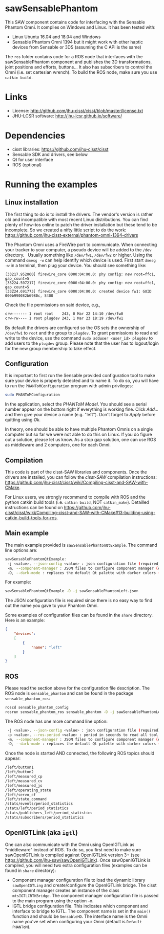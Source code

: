 # sawSensablePhantom

This SAW component contains code for interfacing with the Sensable Phantom Omni.  It compiles on Windows and Linux.  It has been tested with:
  * Linux Ubuntu 16.04 and 18.04 and Windows
  * Sensable Phantom Omni 1394 but it might work with other haptic devices from Sensable or 3DS (assuming the C API is the same)

The `ros` folder contains code for a ROS node that interfaces with the sawSensablePhantom component and publishes the 3D transformations, joint positions and efforts, buttons...  It also has subscribers to control the Omni (i.e. set cartesian wrench).  To build the ROS node, make sure you use `catkin build`.

# Links
 * License: http://github.com/jhu-cisst/cisst/blob/master/license.txt
 * JHU-LCSR software: http://jhu-lcsr.github.io/software/

# Dependencies
 * cisst libraries: https://github.com/jhu-cisst/cisst
 * Sensable SDK and drivers, see below
 * Qt for user interface
 * ROS (optional)
 
# Running the examples
 
## Linux installation

The first thing to do is to install the drivers.  The vendor's version is rather old and incompatible with most recent Linux distributions.  You can find plenty of how-tos online to patch the driver installation but these tend to be incomplete.  So we created a nifty little script to do the work:  https://github.com/jhu-cisst-external/phantom-omni-1394-drivers
 
The Phantom Omni uses a FireWire port to communicate.  When connecting your tracker to your computer, a pseudo device will be added to the `/dev` directory.   Usually something like `/dev/fw1`, `/dev/fw2` or higher.  Using the command `dmesg -w` can help identify which device is used.  First start `dmesg -w` in a terminal, then plug your device.  You should see something like: 
```
[33217.952060] firewire_core 0000:04:00.0: phy config: new root=ffc1, gap_count=5
[33224.507217] firewire_core 0000:04:00.0: phy config: new root=ffc1, gap_count=5
[33224.691773] firewire_core 0000:04:00.0: created device fw1: GUID 000b990082b6980c, S400
```
Check the file permissions on said device, e.g.,
```sh
crw------- 1 root root    243, 0 Mar 22 14:10 /dev/fw0
crw-rw---- 1 root plugdev 243, 1 Mar 23 18:19 /dev/fw1
```
By default the drivers are configured so the OS sets the ownership of `/dev/fw1` to `root` and the group to `plugdev`.   To grant permissions to read and write to the device, use the command `sudo adduser <user_id> plugdev` to add users to the `plugdev` group.   Please note that the user has to logout/login for the new group membership to take effect.

## Configuration

It is important to first run the Sensable provided configuration tool to make sure your device is properly detected and to name it.   To do so, you will have to run the `PHANToMConfiguration` program with admin privileges:
```sh
sudo PHANToMConfiguration
```
In the application, select the *PHANToM Model*.  You should see a serial number appear on the bottom right if everything is working fine.  Click *Add...* and then give your device a name (e.g. "left").  Don't forget to *Apply* before quitting using *Ok*.

In theory, one should be able to have multiple Phantom Omnis on a single computer but so far we were not able to do this on Linux.   If you do figure out a solution, please let us know.   As a stop gap solution, one can use ROS as middleware and 2 computers, one for each Omni. 

## Compilation

This code is part of the cisst-SAW libraries and components.  Once the drivers are installed, you can follow the *cisst-SAW* compilation instructions: https://github.com/jhu-cisst/cisst/wiki/Compiling-cisst-and-SAW-with-CMake.

For Linux users, we strongly recommend to compile with ROS and the python catkin build tools (i.e. `catkin build`, NOT `catkin_make`).  Detailled instructions can be found on https://github.com/jhu-cisst/cisst/wiki/Compiling-cisst-and-SAW-with-CMake#13-building-using-catkin-build-tools-for-ros.

## Main example

The main example provided is `sawSensablePhantomQtExample`.  The command line options are:
```sh
sawSensablePhantomQtExample:
 -j <value>, --json-config <value> : json configuration file (required)
 -m, --component-manager : JSON files to configure component manager (optional)
 -D, --dark-mode : replaces the default Qt palette with darker colors (optional)
```

For example:
```sh
sawSensablePhantomQtExample -D -j sawSensablePhantomLeft.json
```

The JSON configuration file is required since there is no easy way to find out the name you gave to your Phantom Omni.

Some examples of configuration files can be found in the `share` directory.  Here is an example:
```json
{
    "devices":
    [
        {
            "name": "left"
        }
    ]
}
```

## ROS

Please read the section above for the configuration file description.  The ROS node is `sensable_phantom` and can be found in the package `sensable_phantom_ros`:
```sh
roscd sensable_phantom_config
rosrun sensable_phantom_ros sensable_phantom -D -j sawSensablePhantomLeft.json 
```

The ROS node has one more command line option:
```sh
 -j <value>, --json-config <value> : json configuration file (required)
 -p <value>, --ros-period <value> : period in seconds to read all tool positions (default 0.002, 2 ms, 500Hz).  There is no point to have a period higher than the device (optional)
 -m, --component-manager : JSON files to configure component manager (optional)
 -D, --dark-mode : replaces the default Qt palette with darker colors (optional)
```

Once the node is started AND connected, the following ROS topics should appear:
```sh
/left/button1
/left/button2
/left/measured_cp
/left/measured_cv
/left/measured_js
/left/operating_state
/left/servo_cf
/left/state_command
/stats/events/period_statistics
/stats/left/period_statistics
/stats/publishers_left/period_statistics
/stats/subscribers/period_statistics
```

## OpenIGTLink (aka `igtl`)

One can also communicate with the Omni using OpenIGTLink as
"middleware" instead of ROS.  To do so, you first need to make sure
sawOpenIGTLink is compiled against OpenIGTLink version 3+ (see
https://github.com/jhu-saw/sawOpenIGTLink).  Once sawOpenIGTLink is
compiled, you will need two extra configuration files (examples can be found in `share` directory):
* Component manager configuration file to load the dynamic library `sawOpenIGTLing` and create/configure the OpenIGTLink bridge.  The cisst component manager creates an instance of the class `mtsIGTLCRTKBridge`.  The component manager configuration file is passed to the main program using the option `-m`.
* IGTL bridge configuration file.  This indicates which component and interface to bridge to IGTL.  The component name is set in the `main()` function and should be `SensableHD`.  The interface name is the Omni name you've set when configuring your Omni (default is `Default PHANToM`).

